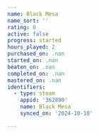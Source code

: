 ```yaml
---
name: Black Mesa
name_sort: ''
rating: 0
active: false
progress: started
hours_played: 2
purchased_on: .nan
started_on: .nan
beaten_on: .nan
completed_on: .nan
mastered_on: .nan
identifiers:
  - type: steam
    appid: '362890'
    name: Black Mesa
    synced_on: '2024-10-10'

---
```


